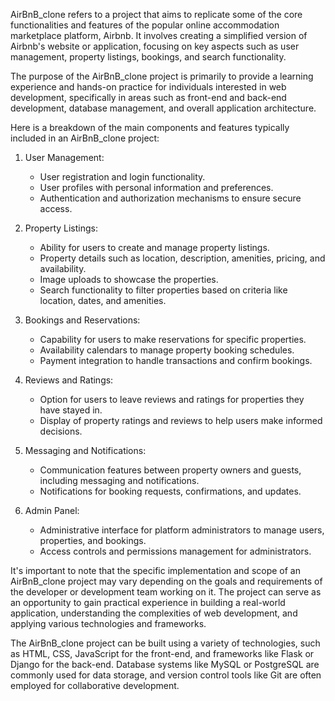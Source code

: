AirBnB_clone refers to a project that aims to replicate some of the core functionalities and features of the popular online accommodation marketplace platform, Airbnb. It involves creating a simplified version of Airbnb's website or application, focusing on key aspects such as user management, property listings, bookings, and search functionality.

The purpose of the AirBnB_clone project is primarily to provide a learning experience and hands-on practice for individuals interested in web development, specifically in areas such as front-end and back-end development, database management, and overall application architecture.

Here is a breakdown of the main components and features typically included in an AirBnB_clone project:

1. User Management:
   - User registration and login functionality.
   - User profiles with personal information and preferences.
   - Authentication and authorization mechanisms to ensure secure access.

2. Property Listings:
   - Ability for users to create and manage property listings.
   - Property details such as location, description, amenities, pricing, and availability.
   - Image uploads to showcase the properties.
   - Search functionality to filter properties based on criteria like location, dates, and amenities.

3. Bookings and Reservations:
   - Capability for users to make reservations for specific properties.
   - Availability calendars to manage property booking schedules.
   - Payment integration to handle transactions and confirm bookings.

4. Reviews and Ratings:
   - Option for users to leave reviews and ratings for properties they have stayed in.
   - Display of property ratings and reviews to help users make informed decisions.

5. Messaging and Notifications:
   - Communication features between property owners and guests, including messaging and notifications.
   - Notifications for booking requests, confirmations, and updates.

6. Admin Panel:
   - Administrative interface for platform administrators to manage users, properties, and bookings.
   - Access controls and permissions management for administrators.

It's important to note that the specific implementation and scope of an AirBnB_clone project may vary depending on the goals and requirements of the developer or development team working on it. The project can serve as an opportunity to gain practical experience in building a real-world application, understanding the complexities of web development, and applying various technologies and frameworks.

The AirBnB_clone project can be built using a variety of technologies, such as HTML, CSS, JavaScript for the front-end, and frameworks like Flask or Django for the back-end. Database systems like MySQL or PostgreSQL are commonly used for data storage, and version control tools like Git are often employed for collaborative development.
